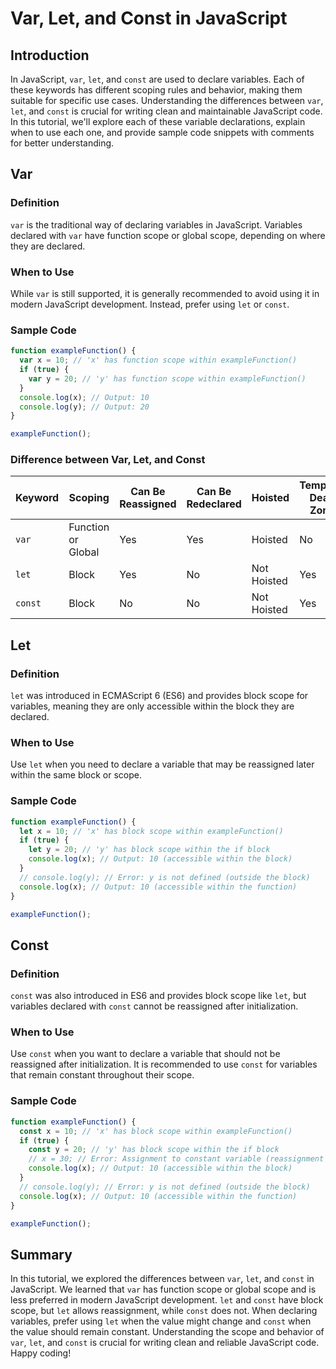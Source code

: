# Var, Let, and Const in JavaScript

## Introduction

In JavaScript, `var`, `let`, and `const` are used to declare variables. Each of these keywords has different scoping rules and behavior, making them suitable for specific use cases. Understanding the differences between `var`, `let`, and `const` is crucial for writing clean and maintainable JavaScript code. 
In this tutorial, we'll explore each of these variable declarations, explain when to use each one, and provide sample code snippets with comments for better understanding.

## Var

### Definition

`var` is the traditional way of declaring variables in JavaScript. Variables declared with `var` have function scope or global scope, depending on where they are declared.

### When to Use

While `var` is still supported, it is generally recommended to avoid using it in modern JavaScript development. Instead, prefer using `let` or `const`.

### Sample Code

```javascript
function exampleFunction() {
  var x = 10; // 'x' has function scope within exampleFunction()
  if (true) {
    var y = 20; // 'y' has function scope within exampleFunction()
  }
  console.log(x); // Output: 10
  console.log(y); // Output: 20
}

exampleFunction();
```

### Difference between Var, Let, and Const

| Keyword | Scoping | Can Be Reassigned | Can Be Redeclared | Hoisted | Temporal Dead Zone |
| ------- | ------- | ----------------- | ----------------- | ------- | ------------------ |
| `var`   | Function or Global | Yes | Yes | Hoisted | No |
| `let`   | Block | Yes | No | Not Hoisted | Yes |
| `const` | Block | No | No | Not Hoisted | Yes |

## Let

### Definition

`let` was introduced in ECMAScript 6 (ES6) and provides block scope for variables, meaning they are only accessible within the block they are declared.

### When to Use

Use `let` when you need to declare a variable that may be reassigned later within the same block or scope.

### Sample Code

```javascript
function exampleFunction() {
  let x = 10; // 'x' has block scope within exampleFunction()
  if (true) {
    let y = 20; // 'y' has block scope within the if block
    console.log(x); // Output: 10 (accessible within the block)
  }
  // console.log(y); // Error: y is not defined (outside the block)
  console.log(x); // Output: 10 (accessible within the function)
}

exampleFunction();
```

## Const

### Definition

`const` was also introduced in ES6 and provides block scope like `let`, but variables declared with `const` cannot be reassigned after initialization.

### When to Use

Use `const` when you want to declare a variable that should not be reassigned after initialization. It is recommended to use `const` for variables that remain constant throughout their scope.

### Sample Code

```javascript
function exampleFunction() {
  const x = 10; // 'x' has block scope within exampleFunction()
  if (true) {
    const y = 20; // 'y' has block scope within the if block
    // x = 30; // Error: Assignment to constant variable (reassignment not allowed)
    console.log(x); // Output: 10 (accessible within the block)
  }
  // console.log(y); // Error: y is not defined (outside the block)
  console.log(x); // Output: 10 (accessible within the function)
}

exampleFunction();
```

## Summary

In this tutorial, we explored the differences between `var`, `let`, and `const` in JavaScript. 
We learned that `var` has function scope or global scope and is less preferred in modern JavaScript development. 
`let` and `const` have block scope, but `let` allows reassignment, while `const` does not. When declaring variables, prefer using `let` when the value might change and `const` when the value should remain constant. 
Understanding the scope and behavior of `var`, `let`, and `const` is crucial for writing clean and reliable JavaScript code. Happy coding!